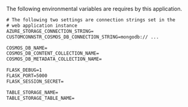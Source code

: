 The following environmental variables are requires by this application.

```cmd
# The following two settings are connection strings set in the 
# web application instance
AZURE_STORAGE_CONNECTION_STRING=
CUSTOMCONNSTR_COSMOS_DB_CONNECTION_STRING=mongodb:// ...

COSMOS_DB_NAME=
COSMOS_DB_CONTENT_COLLECTION_NAME=
COSMOS_DB_METADATA_COLLECTION_NAME=

FLASK_DEBUG=1
FLASK_PORT=5000
FLASK_SESSION_SECRET=

TABLE_STORAGE_NAME=
TABLE_STORAGE_TABLE_NAME=
```